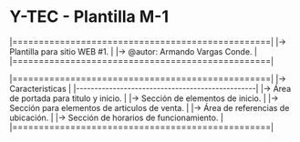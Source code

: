 # Y-TEC - Plantilla M-1
|=================================================|
|-> Plantilla para sitio WEB #1.                  |
|-> @autor: Armando Vargas Conde.                 |
|=================================================|

|=================================================|
|-> Caracteristicas                               |
|-------------------------------------------------|
|-> Área de portada para titulo y inicio.         |
|-> Sección de elementos de inicio.               |
|-> Sección para elementos de articulos de venta. |
|-> Área de referencias de ubicación.             |
|-> Sección de horarios de funcionamiento.        |
|=================================================|
